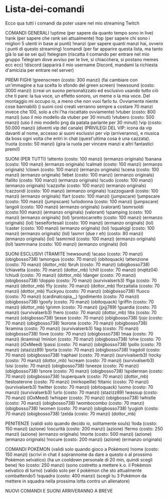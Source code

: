 # Lista-dei-comandi
Ecco qua tutti i comandi da poter usare nel mio streaming Twitch

COMANDI GENERALI
!uptime (per sapere da quanto tempo sono in live)
!rank (per sapere che rank sei attualmente)
!top (per sapere chi sono i migliori 5 utenti in base ai punti)
!manzi (per sapere quanti manzi hai, ovvero i punti di questo streaming)
!comandi (per far apparire questa lista, ma tanto già lo sai se sei qui)
!telegram (riscatta il comando per entrare nel mio gruppo Telegram dove avviso per le live, si chiacchera, si postano memes ecc ecc)
!discord (apparirà il mio username Discord, mandami la richiesta d'amicizia per entrare nel server)

PREMI FIGHI
!greenscreen (costo: 300 manzi) (fai cambiare con un'immagine a tua scelta lo sfondo del green screen)
!newsound (costo: 3000 manzi) (creai un suono personalizzato ed esclusivo usando tutto ciò che ti pare: la tua voce, un effetto sonoro, un meme o la mia voce. Del montaggio mi occupo io, a meno che non vuoi farlo tu. Ovviamente niente cose bannabili) (i suoni così creati verranno sempre a costare 70 manzi invece che 100, solo a chi l'ha riscattato ovviamente)
!vtuber (costo: 800 manzi) (uso il mio modello da vtuber per 30 minuti)
!vtubero (costo: 500 manzi) (uso il mio modello png da patata parlante per 30 minuti)
!vip (costo: 50.000 manzi) (diventi vip del canale) (PRIVILEGI DEL VIP: icona da vip davanti al nome, accesso ai suoni esclusivi per vip (arriveranno), e musica da boss ogni volta che entri in chat (quest'ultima cosa è una cazzata).
!ruota (costo: 50 manzi) (gira la ruota per vincere manzi e altri fantastici premi!)

SUONI (PER TUTTI)
!attento (costo: 100 manzi) (ermanzo originals)
!banana (costo: 100 manzi) (ermanzo originals)
!calmati (costo: 100 manzi) (ermanzo originals)
!clown (costo: 100 manzi) (ermanzo originals)
!scena (costo: 100 manzi) (ermanzo originals)
!lebet (costo: 100 manzi) (ermanzo originals)
!fallito (costo: 100 manzi) (ermanzo originals)
!scudo (costo: 100 manzi) (ermanzo originals)
!cazzofai (costo: 100 manzi) (ermanzo originals)
!cazzoridi (costo: 100 manzi) (ermanzo originals)
!cazzoguardi (costo: 100 manzi) (ermanzo originals)
!fart (costo: 100 manzi) (jumpscare)
!jumpscare (costo: 100 manzi) (jumpscare)
!urlodonna (costo: 100 manzi) (jumpscare)
!angoli (costo: 100 manzi) (ermanzo originals) (valorant)
!asmrsoldi (costo:100 manzi) (ermanzo originals) (valorant)
!spamping (costo: 100 manzi) (ermanzo originals) (lol)
!prontocarretto (costo: 100 manzi) (ermanzo originals) (lol)
!seseifortesali (costo: 100 manzi) (ermanzo originals) (lol)
!caster (costo: 100 manzi) (ermanzo originals) (lol)
!squalojgl (costo: 100 manzi) (ermanzo originals) (lol)
!asmrr (due r eh) (costo: 80 manzi) (ermanzo originals) (lol)
!asmrmid (costo: 100 manzi) (ermanzo originals) (lol)
!asmrmana (costo: 100 manzi) (ermanzo originals) (lol)

SUONI ESCLUSIVI (TRAMITE !newsound)
!acaso (costo: 70 manzi) (obigbosso738)
!amongus (costo: 70 manzi) (obitoquack)
!attenzione (costo: 70 manzi) (dottor_mb)
!bruh (costo: 70 manzi) (obigbosso738)
!chiavetta (costo: 70 manzi) (dottor_mb)
!chill (costo: 70 manzi) (mqttz04)
!chiudi (costo: 70 manzi) (dottor_mb)
!danger (costo: 70 manzi) (obigbosso738)
!doppio (costo: 70 manzi) (survivalserb3)
!figa (costo: 70 manzi) (dottor_mb)
!fly (costo: 70 manzi) (dottor_mb)
!forzaitalia (costo: 70 manzi) (dottor_mb)
!fuckyou (costo: 70 manzi) (obigbosso738)
!fuoco (costo: 70 manzi) (cardinalcopia__)
!godimento (costo: 70 manzi) (obigbosso738)
!goofy (costo: 70 manzi) (obitoquack)
!griffin (costo: 70 manzi) (dottor_mb)
!grimm (costo: 70 manzi) (jjxjj789)
!guardia (costo: 70 manzi) (survivalserb3)
!hero (costo: 70 manzi) (dottor_mb)
!itis (costo: 70 manzi) (obigbosso738)
!jesse (costo: 70 manzi) (obigbosso738)
!jojo (costo: 70 manzi) (obigbosso738)
!korone (costo: 70 manzi) (obigbosso738)
!kramina (costo: 70 manzi) (survivalserb3)
!lag (costo: 70 manzi) (obigbosso738)
!love (costo: 70 manzi) (obigbosso738)
!maa (costo: 70 manzi) (kramina)
!minion (costo: 70 manzi) (obigbosso738)
!ohw (costo: 70 manzi) (iOxMeed)
!passi (costo: 70 manzi) (obigbosso738)
!pollo (costo: 70 manzi) (stazizz89)
!porta (costo: 70 manzi) (obigbosso738)
!ragdoll (costo: 70 manzi) (obigbosso738)
!raphael (costo: 70 manzi) (survivalserb3)
!rocky (costo: 70 manzi) (dottor_mb)
!scream (costo: 70 manzi) (survivalserb3)
!sisi (costo: 70 manzi) (obigbosso738)
!sneeze (costo: 70 manzi) (obigbosso738)
!snore (costo: 70 manzi) (obigbosso738)
!spiderman (costo: 70 manzi) (obigbosso738)
!superquark (costo: 70 manzi) (dottor_mb)
!testosterone (costo: 70 manzi) (mirkopellle)
!titanic (costo: 70 manzi) (survivalserb3)
!twitter (costo: 70 manzi) (obitoquack)
!uomo (costo: 70 manzi) (survivalserb3)
!urlo (costo: 70 manzi) (stazizz89)
!wassup (costo: 70 manzi) (iOxMeed)
!whisper (costo: 70 manzi) (obigbosso738)
!whistle (costo: 70 manzi) (obigbosso738)
!wombocombo (costo: 70 manzi) (obigbosso738)
!women (costo: 70 manzi) (obigbosso738)
!yugioh (costo: 70 manzi) (obigbosso738)
!zelda (costo: 70 manzi) (dottor_mb)

PENITENZE (validi solo quando decido io, solitamente souls)
!loda (costo: 150 manzi) (azione)
!oscurità (costo: 200 manzi) (azione)
!fermo (costo: 250 manzi) (azione) (ermanzo originals)
!morte (costo: 500 manzi) (azione) (ermanzo originals)
!nocure (costo: 200 manzi) (azione) (ermanzo originals)

COMANDI POKÈMON (validi solo quando gioco a Pokèmon)
!nome (costo: 150 manzi) (scrivi in chat il soprannome da dare a questo o al prossimo Pokèmon selvatico) (ha un cooldown personale di 20 min, quindi scegli bene)
!ko (costo: 250 manzi) (sono costretto a mettere k.o. il Pokèmon selvatico di turno) (valido solo per il pokèmon che sto attualmente combattendo!)
!squadra (costo: 400 manzi) (scegli tu 3 Pokèmon da mettere in squadra nella prossima lotta contro un allenatore)

NUOVI COMANDI E SUONI ARRIVERANNO A BREVE
